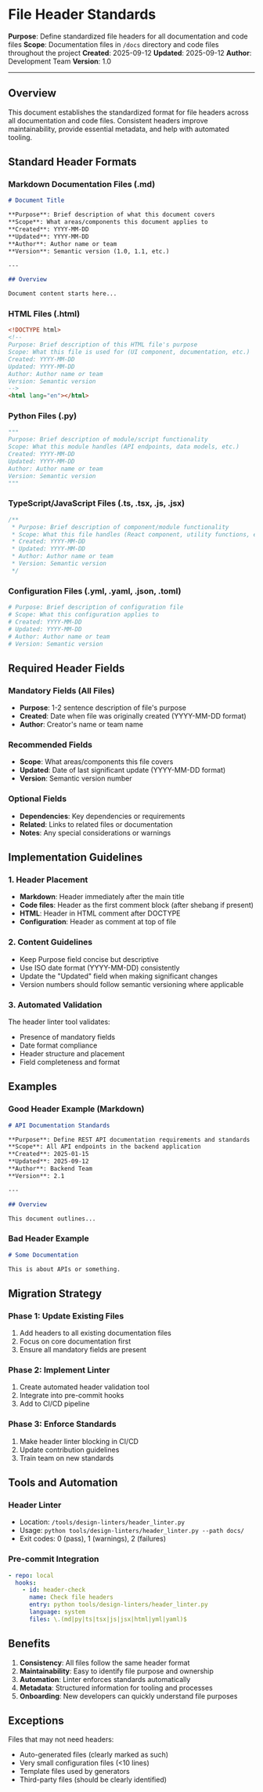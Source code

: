 # File Header Standards

**Purpose**: Define standardized file headers for all documentation and code files
**Scope**: Documentation files in `/docs` directory and code files throughout the project
**Created**: 2025-09-12
**Updated**: 2025-09-12
**Author**: Development Team
**Version**: 1.0

---

## Overview

This document establishes the standardized format for file headers across all documentation and code files. Consistent headers improve maintainability, provide essential metadata, and help with automated tooling.

## Standard Header Formats

### Markdown Documentation Files (.md)

```markdown
# Document Title

**Purpose**: Brief description of what this document covers
**Scope**: What areas/components this document applies to
**Created**: YYYY-MM-DD
**Updated**: YYYY-MM-DD
**Author**: Author name or team
**Version**: Semantic version (1.0, 1.1, etc.)

---

## Overview

Document content starts here...
```

### HTML Files (.html)

```html
<!DOCTYPE html>
<!--
Purpose: Brief description of this HTML file's purpose
Scope: What this file is used for (UI component, documentation, etc.)
Created: YYYY-MM-DD
Updated: YYYY-MM-DD
Author: Author name or team
Version: Semantic version
-->
<html lang="en"></html>
```

### Python Files (.py)

```python
"""
Purpose: Brief description of module/script functionality
Scope: What this module handles (API endpoints, data models, etc.)
Created: YYYY-MM-DD
Updated: YYYY-MM-DD
Author: Author name or team
Version: Semantic version
"""
```

### TypeScript/JavaScript Files (.ts, .tsx, .js, .jsx)

```typescript
/**
 * Purpose: Brief description of component/module functionality
 * Scope: What this file handles (React component, utility functions, etc.)
 * Created: YYYY-MM-DD
 * Updated: YYYY-MM-DD
 * Author: Author name or team
 * Version: Semantic version
 */
```

### Configuration Files (.yml, .yaml, .json, .toml)

```yaml
# Purpose: Brief description of configuration file
# Scope: What this configuration applies to
# Created: YYYY-MM-DD
# Updated: YYYY-MM-DD
# Author: Author name or team
# Version: Semantic version
```

## Required Header Fields

### Mandatory Fields (All Files)

- **Purpose**: 1-2 sentence description of file's purpose
- **Created**: Date when file was originally created (YYYY-MM-DD format)
- **Author**: Creator's name or team name

### Recommended Fields

- **Scope**: What areas/components this file covers
- **Updated**: Date of last significant update (YYYY-MM-DD format)
- **Version**: Semantic version number

### Optional Fields

- **Dependencies**: Key dependencies or requirements
- **Related**: Links to related files or documentation
- **Notes**: Any special considerations or warnings

## Implementation Guidelines

### 1. Header Placement

- **Markdown**: Header immediately after the main title
- **Code files**: Header as the first comment block (after shebang if present)
- **HTML**: Header in HTML comment after DOCTYPE
- **Configuration**: Header as comment at top of file

### 2. Content Guidelines

- Keep Purpose field concise but descriptive
- Use ISO date format (YYYY-MM-DD) consistently
- Update the "Updated" field when making significant changes
- Version numbers should follow semantic versioning where applicable

### 3. Automated Validation

The header linter tool validates:

- Presence of mandatory fields
- Date format compliance
- Header structure and placement
- Field completeness and format

## Examples

### Good Header Example (Markdown)

```markdown
# API Documentation Standards

**Purpose**: Define REST API documentation requirements and standards
**Scope**: All API endpoints in the backend application
**Created**: 2025-01-15
**Updated**: 2025-09-12
**Author**: Backend Team
**Version**: 2.1

---

## Overview

This document outlines...
```

### Bad Header Example

```markdown
# Some Documentation

This is about APIs or something.
```

## Migration Strategy

### Phase 1: Update Existing Files

1. Add headers to all existing documentation files
2. Focus on core documentation first
3. Ensure all mandatory fields are present

### Phase 2: Implement Linter

1. Create automated header validation tool
2. Integrate into pre-commit hooks
3. Add to CI/CD pipeline

### Phase 3: Enforce Standards

1. Make header linter blocking in CI/CD
2. Update contribution guidelines
3. Train team on new standards

## Tools and Automation

### Header Linter

- Location: `/tools/design-linters/header_linter.py`
- Usage: `python tools/design-linters/header_linter.py --path docs/`
- Exit codes: 0 (pass), 1 (warnings), 2 (failures)

### Pre-commit Integration

```yaml
- repo: local
  hooks:
    - id: header-check
      name: Check file headers
      entry: python tools/design-linters/header_linter.py
      language: system
      files: \.(md|py|ts|tsx|js|jsx|html|yml|yaml)$
```

## Benefits

1. **Consistency**: All files follow the same header format
2. **Maintainability**: Easy to identify file purpose and ownership
3. **Automation**: Linter enforces standards automatically
4. **Metadata**: Structured information for tooling and processes
5. **Onboarding**: New developers can quickly understand file purposes

## Exceptions

Files that may not need headers:

- Auto-generated files (clearly marked as such)
- Very small configuration files (&lt;10 lines)
- Template files used by generators
- Third-party files (should be clearly identified)
